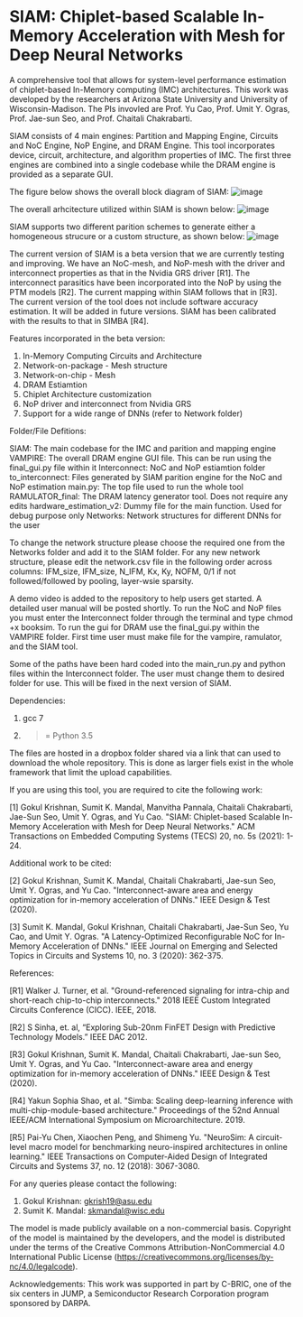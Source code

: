 # SIAM: Chiplet-based Scalable In-Memory Acceleration with Mesh for Deep Neural Networks

A comprehensive tool that allows for system-level performance estimation of chiplet-based In-Memory computing (IMC) architectures. 
This work was developed by the researchers at Arizona State University and University of Wisconsin-Madison. The PIs invovled are Prof. Yu Cao, Prof. Umit Y. Ogras, Prof. Jae-sun Seo, and Prof. Chaitali Chakrabarti.

SIAM consists of 4 main engines: Partition and Mapping Engine, Circuits and NoC Engine, NoP Engine, and DRAM Engine. This tool incorporates device, circuit, architecture, and algorithm properties of IMC. The first three engines are combined into a single codebase while the DRAM engine is provided as a separate GUI. 

The figure below shows the overall block diagram of SIAM:
![image](https://user-images.githubusercontent.com/39285763/137603062-8f04f99d-d874-4e8e-8d6d-4462215067e9.png)

The overall arhcitecture utilized within SIAM is shown below:
![image](https://user-images.githubusercontent.com/39285763/137603105-b8dd95a5-4acb-4a11-84c0-2055450924be.png)


SIAM supports two different parition schemes to generate either a homogeneous strucure or a custom structure, as shown below:
![image](https://user-images.githubusercontent.com/39285763/137603110-9d655699-61bb-43cc-ac4b-189e89bf6f9e.png)


The current version of SIAM is a beta version that we are currently testing and improving. We have an NoC-mesh, and NoP-mesh with the driver and interconnect properties as that in the Nvidia GRS driver [R1]. The interconnect parasitics have been incorporated into the NoP by using the PTM models [R2]. The current mapping within SIAM follows that in [R3]. The current version of the tool does not include software accuracy estimation. It will be added in future versions. SIAM has been calibrated with the results to that in SIMBA [R4].

Features incorporated in the beta version:

1. In-Memory Computing Circuits and Architecture
2. Network-on-package - Mesh structure
3. Network-on-chip - Mesh
4. DRAM Estiamtion
5. Chiplet Architecture customization
6. NoP driver and interconnect from Nvidia GRS
7. Support for a wide range of DNNs (refer to Network folder)

Folder/File Defitions:

SIAM: The main codebase for the IMC and parition and mapping engine
VAMPIRE: The overall DRAM engine GUI file. This can be run using the final_gui.py file within it
Interconnect: NoC and NoP estiamtion folder
to_interconnect: Files generated by SIAM parition engine for the NoC and NoP estimation
main.py: The top file used to run the whole tool
RAMULATOR_final: The DRAM latency generator tool. Does not require any edits
hardware_estimation_v2: Dummy file for the main function. Used for debug purpose only
Networks: Network structures for different DNNs for the user

To change the network structure please choose the required one from the Networks folder and add it to the SIAM folder. For any new network structure, please edit the network.csv file in the following order across columns: IFM_size, IFM_size, N_IFM, Kx, Ky, NOFM, 0/1 if not followed/followed by pooling, layer-wsie sparsity.

A demo video is added to the repository to help users get started. A detailed user manual will be posted shortly.
To run the NoC and NoP files you must enter the Interconnect folder through the terminal and type chmod +x booksim.
To run the gui for DRAM use the final_gui.py within the VAMPIRE folder. 
First time user must make file for the vampire, ramulator, and the SIAM tool.

Some of the paths have been hard coded into the main_run.py and python files within the Interconnect folder. The user must change them to desired folder for use. This will be fixed in the next version of SIAM.

Dependencies:

1. gcc 7 
2. >= Python 3.5

The files are hosted in a dropbox folder shared via a link that can used to download the whole repository. This is done as larger fiels exist in the whole framework that limit the upload capabilities. 

If you are using this tool, you are required to cite the following work:

[1] Gokul Krishnan, Sumit K. Mandal, Manvitha Pannala, Chaitali Chakrabarti, Jae-Sun Seo, Umit Y. Ogras, and Yu Cao. "SIAM: Chiplet-based Scalable In-Memory Acceleration with Mesh for Deep Neural Networks." ACM Transactions on Embedded Computing Systems (TECS) 20, no. 5s (2021): 1-24.

Additional work to be cited:

[2] Gokul Krishnan, Sumit K. Mandal, Chaitali Chakrabarti, Jae-sun Seo, Umit Y. Ogras, and Yu Cao. "Interconnect-aware area and energy optimization for in-memory acceleration of DNNs." IEEE Design & Test (2020). 

[3] Sumit K. Mandal, Gokul Krishnan, Chaitali Chakrabarti, Jae-Sun Seo, Yu Cao, and Umit Y. Ogras. "A Latency-Optimized Reconfigurable NoC for In-Memory Acceleration of DNNs." IEEE Journal on Emerging and Selected Topics in Circuits and Systems 10, no. 3 (2020): 362-375.

References:

[R1] Walker J. Turner, et al. "Ground-referenced signaling for intra-chip and short-reach chip-to-chip interconnects." 2018 IEEE Custom Integrated Circuits Conference (CICC). IEEE, 2018.

[R2] S Sinha, et. al, “Exploring Sub-20nm FinFET Design with Predictive Technology Models.” IEEE DAC 2012.

[R3] Gokul Krishnan, Sumit K. Mandal, Chaitali Chakrabarti, Jae-sun Seo, Umit Y. Ogras, and Yu Cao. "Interconnect-aware area and energy optimization for in-memory acceleration of DNNs." IEEE Design & Test (2020). 

[R4] Yakun Sophia Shao, et al. "Simba: Scaling deep-learning inference with multi-chip-module-based architecture." Proceedings of the 52nd Annual IEEE/ACM International Symposium on Microarchitecture. 2019.

[R5] Pai-Yu Chen, Xiaochen Peng, and Shimeng Yu. "NeuroSim: A circuit-level macro model for benchmarking neuro-inspired architectures in online learning." IEEE Transactions on Computer-Aided Design of Integrated Circuits and Systems 37, no. 12 (2018): 3067-3080.

For any queries please contact the following:

1. Gokul Krishnan: gkrish19@asu.edu
2. Sumit K. Mandal: skmandal@wisc.edu

The model is made publicly available on a non-commercial basis. Copyright of the model is maintained by the developers, and the model is distributed under the terms of the Creative Commons Attribution-NonCommercial 4.0 International Public License (https://creativecommons.org/licenses/by-nc/4.0/legalcode).


Acknowledgements:
This work was supported in part by C-BRIC, one of the six centers in JUMP, a Semiconductor Research Corporation program sponsored by DARPA.
